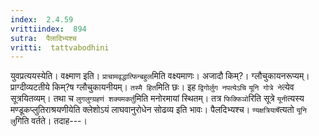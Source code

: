 ```yaml
---
index:  2.4.59
vrittiindex:  894
sutra:  पैलादिभ्यश्च
vritti:  tattvabodhini 
---
```


युवप्रत्ययस्येति। वक्ष्माण इति। `प्राचामवृद्धात्फिन्बहुल`मिति वक्ष्यमाणः। अजादौ किम्?। ग्लौचुकायनरूप्यम्। प्राग्दीव्यटतीये किम्?ष ग्लौचुकायनीयम्। `तस्मै हित`मिति छः। इह `द्विगोर्लुग नपत्येऽचि` `यूनि गोत्रे ने`त्येव सूत्रयितव्यम्। तथा च `लुगलुग्ग्रहणं शक्यमकर्तुं`मिति मनोरमायां स्थितम्। तत्र `फिक्फिञो`रिति सूत्रे `यूनी`त्यस्य मण्डूकप्लुतिराश्रयणीयेति क्लेशोऽयं लाघवानुरोधेन सोढव्य इति भावः। पैलदिभ्यश्च। `ण्यक्षत्रियार्षे`त्यतो `यूनि लु`गिति वर्तते। तदाह---।

